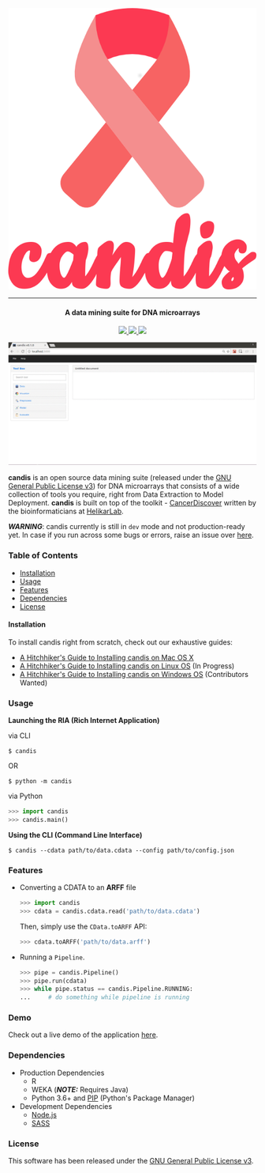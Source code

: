 <div align="center">
  <img src=".github/logo-w-title.png" width="512">
</div>

---

<h4 align="center">
  A data mining suite for DNA microarrays
</h4>

<p align="center">
  <a href="http://candis.readthedocs.io">
    <img src="https://readthedocs.org/projects/candis/badge/?version=latest"/>
  </a>
  <a href="https://saythanks.io/to/achillesrasquinha">
    <img src="https://img.shields.io/badge/Say%20Thanks-!-1EAEDB.svg?style=flat-square">
  </a>
  <a href="https://paypal.me/achillesrasquinha">
    <img src="https://img.shields.io/badge/Donate-%24-blue.svg?style=flat-square">
  </a>
</p>

![](.github/ria.gif)

**candis** is an open source data mining suite (released under the [GNU General Public License v3](LICENSE)) for DNA microarrays that consists of a wide collection of tools you require, right from Data Extraction to Model Deployment. **candis** is built on top of the toolkit - [CancerDiscover](http://github.com/HelikarLab/CancerDiscover) written by the bioinformaticians at [HelikarLab](helikarlab.org).

***WARNING***: candis currently is still in `dev` mode and not production-ready yet. In case if you run across some bugs or errors, raise an issue over [here](https://github.com/achillesrasquinha/candis/issues).

### Table of Contents
* [Installation](#installation)
* [Usage](#usage)
* [Features](#features)
* [Dependencies](#dependencies)
* [License](#license)

#### Installation
To install candis right from scratch, check out our exhaustive guides:
* [A Hitchhiker's Guide to Installing candis on Mac OS X](https://github.com/achillesrasquinha/candis/wiki/A-Hitchhiker's-Guide-to-Installing-candis-on-Mac-OS-X)
* [A Hitchhiker's Guide to Installing candis on Linux OS](https://github.com/achillesrasquinha/candis/wiki/A-Hitchhiker's-Guide-to-Installing-candis-on-Linux-OS) (In Progress)
* [A Hitchhiker's Guide to Installing candis on Windows OS](https://github.com/achillesrasquinha/candis/wiki/A-Hitchhiker's-Guide-to-Installing-candis-on-Windows-OS) (Contributors Wanted)

### Usage
**Launching the RIA (Rich Internet Application)**

via CLI
```
$ candis
```
OR
```
$ python -m candis
```

via Python
```python
>>> import candis
>>> candis.main()
```

**Using the CLI (Command Line Interface)**

```
$ candis --cdata path/to/data.cdata --config path/to/config.json
```

### Features
* Converting a CDATA to an **ARFF** file

  ```python
  >>> import candis
  >>> cdata = candis.cdata.read('path/to/data.cdata')
  ```

  Then, simply use the `CData.toARFF` API:

  ```python
  >>> cdata.toARFF('path/to/data.arff')
  ```

* Running a `Pipeline`.
  ```python
  >>> pipe = candis.Pipeline()
  >>> pipe.run(cdata)
  >>> while pipe.status == candis.Pipeline.RUNNING:
  ...     # do something while pipeline is running
  ```

### Demo
Check out a live demo of the application [here](https://cancerdiscover.herokuapp.com).

### Dependencies
* Production Dependencies
  * R
  * WEKA (***NOTE:*** Requires Java)
  * Python 3.6+ and [PIP](https://pip.pypa.io) (Python's Package Manager)
* Development Dependencies
  * [Node.js](https://nodejs.org)
  * [SASS](http://sass-lang.com)

### License
This software has been released under the [GNU General Public License v3](LICENSE).
